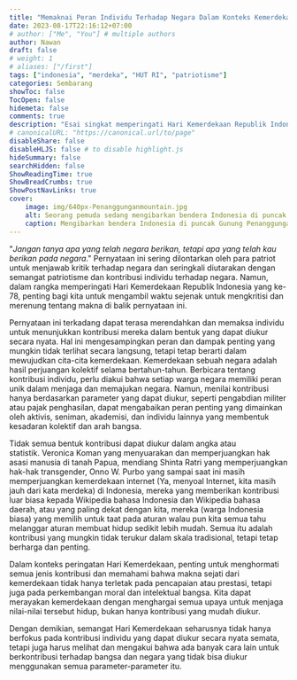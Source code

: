 ```yaml
---
title: "Memaknai Peran Individu Terhadap Negara Dalam Konteks Kemerdekaan"
date: 2023-08-17T22:16:12+07:00
# author: ["Me", "You"] # multiple authors
author: Nawan
draft: false
# weight: 1
# aliases: ["/first"]
tags: ["indonesia", "merdeka", "HUT RI", "patriotisme"]
categories: Sembarang
showToc: false
TocOpen: false
hidemeta: false
comments: true
description: "Esai singkat memperingati Hari Kemerdekaan Republik Indonesia Ke-78."
# canonicalURL: "https://canonical.url/to/page"
disableShare: false
disableHLJS: false # to disable highlight.js
hideSummary: false
searchHidden: false
ShowReadingTime: true
ShowBreadCrumbs: true
ShowPostNavLinks: true
cover:
    image: img/640px-Penanggunganmountain.jpg
    alt: Seorang pemuda sedang mengibarkan bendera Indonesia di puncak gunung penanggungan, jawa timur, Indonesia dengan latar pegunungan.
    caption: Mengibarkan bendera Indonesia di puncak Gunung Penanggungan, Jawa Timur, Indonesia. Arif Heryanto Halili, [CC BY-SA 4.0](https://creativecommons.org/licenses/by-sa/4.0), via Wikimedia Commons.
---
```


"*Jangan tanya apa yang telah negara berikan, tetapi apa yang telah kau berikan pada negara*." Pernyataan ini sering dilontarkan oleh para patriot untuk menjawab kritik terhadap negara dan seringkali diutarakan dengan semangat patriotisme dan kontribusi individu terhadap negara. Namun, dalam rangka memperingati Hari Kemerdekaan Republik Indonesia yang ke-78, penting bagi kita untuk mengambil waktu sejenak untuk mengkritisi dan merenung tentang makna di balik pernyataan ini.  

Pernyataan ini terkadang dapat terasa merendahkan dan memaksa individu untuk menunjukkan kontribusi mereka dalam bentuk yang dapat diukur secara nyata. Hal ini mengesampingkan peran dan dampak penting yang mungkin tidak terlihat secara langsung, tetapi tetap berarti dalam mewujudkan cita-cita kemerdekaan. Kemerdekaan sebuah negara adalah hasil perjuangan kolektif selama bertahun-tahun. Berbicara tentang kontribusi individu, perlu diakui bahwa setiap warga negara memiliki peran unik dalam menjaga dan memajukan negara. Namun, menilai kontribusi hanya berdasarkan parameter yang dapat diukur, seperti pengabdian militer atau pajak penghasilan, dapat mengabaikan peran penting yang dimainkan oleh aktivis, seniman, akademisi, dan individu lainnya yang membentuk kesadaran kolektif dan arah bangsa.

Tidak semua bentuk kontribusi dapat diukur dalam angka atau statistik. Veronica Koman yang menyuarakan dan memperjuangkan hak asasi manusia di tanah Papua, mendiang Shinta Ratri yang memperjuangkan hak-hak transgender, Onno W. Purbo yang sampai saat ini masih memperjuangkan kemerdekaan internet (Ya, menyoal Internet, kita masih jauh dari kata merdeka) di Indonesia, mereka yang memberikan kontribusi luar biasa kepada Wikipedia bahasa Indonesia dan Wikipedia bahasa daerah, atau yang paling dekat dengan kita, mereka (warga Indonesia biasa) yang memilih untuk taat pada aturan walau pun kita semua tahu melanggar aturan membuat hidup sedikit lebih mudah. Semua itu adalah kontribusi yang mungkin tidak terukur dalam skala tradisional, tetapi tetap berharga dan penting.

Dalam konteks peringatan Hari Kemerdekaan, penting untuk menghormati semua jenis kontribusi dan memahami bahwa makna sejati dari kemerdekaan tidak hanya terletak pada pencapaian atau prestasi, tetapi juga pada perkembangan moral dan intelektual bangsa. Kita dapat merayakan kemerdekaan dengan menghargai semua upaya untuk menjaga nilai-nilai tersebut hidup, bukan hanya kontribusi yang mudah diukur.

Dengan demikian, semangat Hari Kemerdekaan seharusnya tidak hanya berfokus pada kontribusi individu yang dapat diukur secara nyata semata, tetapi juga harus melihat dan mengakui bahwa ada banyak cara lain untuk berkontribusi terhadap bangsa dan negara yang tidak bisa diukur menggunakan semua parameter-parameter itu.
